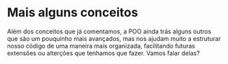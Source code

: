 # Mais alguns conceitos

Além dos conceitos que já comentamos, a POO ainda trás alguns outros que são um pouquinho mais avançados, mas nos ajudam muito a estruturar nosso código de uma maneira mais organizada, facilitando futuras extensões ou alterções que tenhamos que fazer. Vamos falar delas?